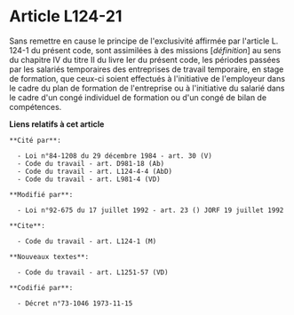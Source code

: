 # Article L124-21

Sans remettre en cause le principe de l'exclusivité affirmée par l'article L. 124-1 du présent code, sont assimilées à des
missions [*définition*] au sens du chapitre IV du titre II du livre Ier du présent code, les périodes passées par les
salariés temporaires des entreprises de travail temporaire, en stage de formation, que ceux-ci soient effectués à
l'initiative de l'employeur dans le cadre du plan de formation de l'entreprise ou à l'initiative du salarié dans le cadre
d'un congé individuel de formation ou d'un congé de bilan de compétences.

**Liens relatifs à cet article**

	**Cité par**:

	  - Loi n°84-1208 du 29 décembre 1984 - art. 30 (V)
	  - Code du travail - art. D981-18 (Ab)
	  - Code du travail - art. L124-4-4 (AbD)
	  - Code du travail - art. L981-4 (VD)

	**Modifié par**:

	  - Loi n°92-675 du 17 juillet 1992 - art. 23 () JORF 19 juillet 1992

	**Cite**:

	  - Code du travail - art. L124-1 (M)

	**Nouveaux textes**:

	  - Code du travail - art. L1251-57 (VD)

	**Codifié par**:

	  - Décret n°73-1046 1973-11-15
